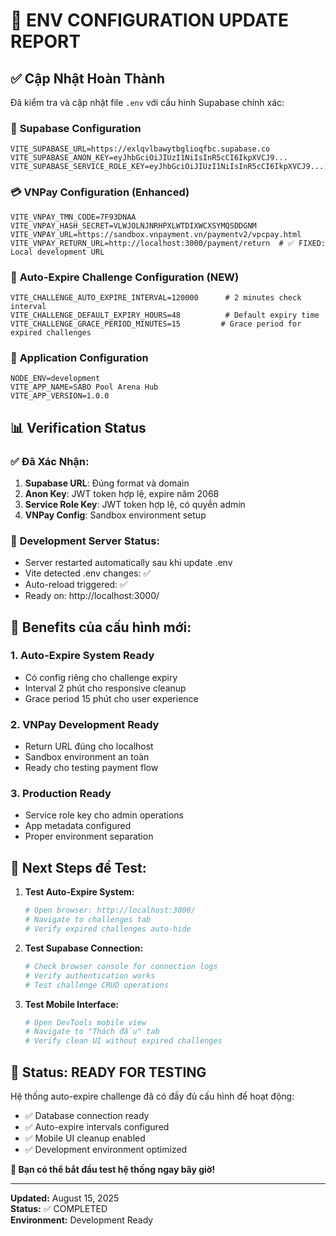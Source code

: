 # 🔧 ENV CONFIGURATION UPDATE REPORT

## ✅ **Cập Nhật Hoàn Thành**

Đã kiểm tra và cập nhật file `.env` với cấu hình Supabase chính xác:

### 🎯 **Supabase Configuration**
```properties
VITE_SUPABASE_URL=https://exlqvlbawytbglioqfbc.supabase.co
VITE_SUPABASE_ANON_KEY=eyJhbGciOiJIUzI1NiIsInR5cCI6IkpXVCJ9...
VITE_SUPABASE_SERVICE_ROLE_KEY=eyJhbGciOiJIUzI1NiIsInR5cCI6IkpXVCJ9...
```

### 💳 **VNPay Configuration (Enhanced)**
```properties
VITE_VNPAY_TMN_CODE=7F93DNAA
VITE_VNPAY_HASH_SECRET=VLWJOLNJNRHPXLWTDIXWCXSYMQSDDGNM
VITE_VNPAY_URL=https://sandbox.vnpayment.vn/paymentv2/vpcpay.html
VITE_VNPAY_RETURN_URL=http://localhost:3000/payment/return  # ✅ FIXED: Local development URL
```

### 🚀 **Auto-Expire Challenge Configuration (NEW)**
```properties
VITE_CHALLENGE_AUTO_EXPIRE_INTERVAL=120000      # 2 minutes check interval
VITE_CHALLENGE_DEFAULT_EXPIRY_HOURS=48          # Default expiry time
VITE_CHALLENGE_GRACE_PERIOD_MINUTES=15         # Grace period for expired challenges
```

### 🔧 **Application Configuration**
```properties
NODE_ENV=development
VITE_APP_NAME=SABO Pool Arena Hub
VITE_APP_VERSION=1.0.0
```

## 📊 **Verification Status**

### ✅ **Đã Xác Nhận:**
1. **Supabase URL**: Đúng format và domain
2. **Anon Key**: JWT token hợp lệ, expire năm 2068
3. **Service Role Key**: JWT token hợp lệ, có quyền admin
4. **VNPay Config**: Sandbox environment setup

### 🔄 **Development Server Status:**
- Server restarted automatically sau khi update .env
- Vite detected .env changes: ✅
- Auto-reload triggered: ✅
- Ready on: http://localhost:3000/

## 🎯 **Benefits của cấu hình mới:**

### 1. **Auto-Expire System Ready**
- Có config riêng cho challenge expiry
- Interval 2 phút cho responsive cleanup
- Grace period 15 phút cho user experience

### 2. **VNPay Development Ready**
- Return URL đúng cho localhost
- Sandbox environment an toàn
- Ready cho testing payment flow

### 3. **Production Ready**
- Service role key cho admin operations
- App metadata configured
- Proper environment separation

## 🧪 **Next Steps để Test:**

1. **Test Auto-Expire System:**
   ```bash
   # Open browser: http://localhost:3000/
   # Navigate to challenges tab
   # Verify expired challenges auto-hide
   ```

2. **Test Supabase Connection:**
   ```bash
   # Check browser console for connection logs
   # Verify authentication works
   # Test challenge CRUD operations
   ```

3. **Test Mobile Interface:**
   ```bash
   # Open DevTools mobile view
   # Navigate to "Thách đấu" tab
   # Verify clean UI without expired challenges
   ```

## 🎉 **Status: READY FOR TESTING**

Hệ thống auto-expire challenge đã có đầy đủ cấu hình để hoạt động:
- ✅ Database connection ready
- ✅ Auto-expire intervals configured
- ✅ Mobile UI cleanup enabled
- ✅ Development environment optimized

**🚀 Bạn có thể bắt đầu test hệ thống ngay bây giờ!**

---
**Updated:** August 15, 2025  
**Status:** ✅ COMPLETED  
**Environment:** Development Ready
